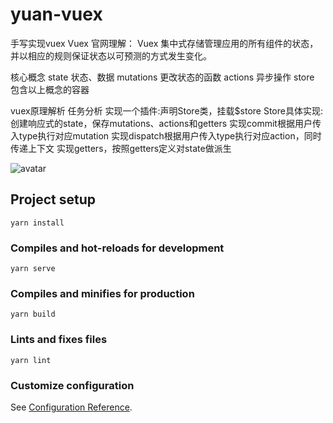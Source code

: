 # yuan-vuex
手写实现vuex
Vuex 官网理解：
Vuex 集中式存储管理应用的所有组件的状态，并以相应的规则保证状态以可预测的方式发生变化。

核心概念
state 状态、数据 
mutations 更改状态的函数 
actions 异步操作
store 包含以上概念的容器


vuex原理解析 任务分析
实现一个插件:声明Store类，挂载$store Store具体实现:
创建响应式的state，保存mutations、actions和getters 
实现commit根据用户传入type执行对应mutation 
实现dispatch根据用户传入type执行对应action，同时传递上下文 
实现getters，按照getters定义对state做派生

![avatar](https://img-blog.csdnimg.cn/2019102813325669.png?x-oss-process=image/watermark,type_ZmFuZ3poZW5naGVpdGk,shadow_10,text_aHR0cHM6Ly9ibG9nLmNzZG4ubmV0L3FxXzM2NDA3NzQ4,size_16,color_FFFFFF,t_70)

## Project setup
```
yarn install
```

### Compiles and hot-reloads for development
```
yarn serve
```

### Compiles and minifies for production
```
yarn build
```

### Lints and fixes files
```
yarn lint
```

### Customize configuration
See [Configuration Reference](https://cli.vuejs.org/config/).

